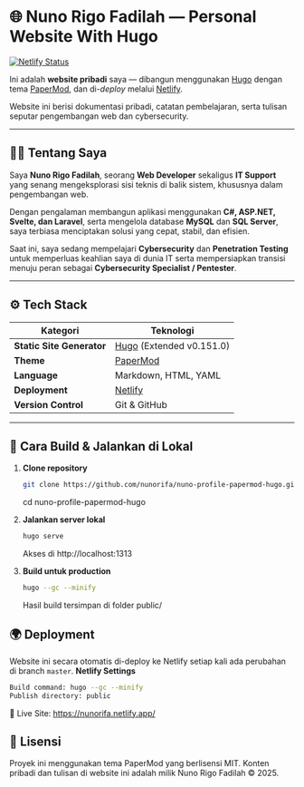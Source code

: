 # 🌐 Nuno Rigo Fadilah — Personal Website With Hugo

[![Netlify Status](https://api.netlify.com/api/v1/badges/c0d8ef44-29ba-4ff6-8a82-04590f89c8ad/deploy-status)](https://app.netlify.com/projects/nunorifa/deploys)

Ini adalah **website pribadi** saya — dibangun menggunakan [Hugo](https://gohugo.io/) dengan tema [PaperMod](https://github.com/adityatelange/hugo-PaperMod), dan di-*deploy* melalui [Netlify](https://www.netlify.com/).

Website ini berisi dokumentasi pribadi, catatan pembelajaran, serta tulisan seputar pengembangan web dan cybersecurity.

---

## 🧑‍💻 Tentang Saya

Saya **Nuno Rigo Fadilah**, seorang **Web Developer** sekaligus **IT Support** yang senang mengeksplorasi sisi teknis di balik sistem, khususnya dalam pengembangan web.

Dengan pengalaman membangun aplikasi menggunakan **C#, ASP.NET, Svelte, dan Laravel**, serta mengelola database **MySQL** dan **SQL Server**, saya terbiasa menciptakan solusi yang cepat, stabil, dan efisien.

Saat ini, saya sedang mempelajari **Cybersecurity** dan **Penetration Testing** untuk memperluas keahlian saya di dunia IT serta mempersiapkan transisi menuju peran sebagai **Cybersecurity Specialist / Pentester**.

---

## ⚙️ Tech Stack

| Kategori | Teknologi |
|-----------|------------|
| **Static Site Generator** | [Hugo](https://gohugo.io/) (Extended v0.151.0) |
| **Theme** | [PaperMod](https://github.com/adityatelange/hugo-PaperMod) |
| **Language** | Markdown, HTML, YAML |
| **Deployment** | [Netlify](https://www.netlify.com/) |
| **Version Control** | Git & GitHub |

---

## 🚀 Cara Build & Jalankan di Lokal

1. **Clone repository**
   ```bash
   git clone https://github.com/nunorifa/nuno-profile-papermod-hugo.git
   ```
   cd nuno-profile-papermod-hugo

2. **Jalankan server lokal**
   ```bash
   hugo serve
   ```
   Akses di http://localhost:1313

3. **Build untuk production**
   ```bash
   hugo --gc --minify
   ```
   Hasil build tersimpan di folder public/

## 🌍 Deployment
Website ini secara otomatis di-deploy ke Netlify setiap kali ada perubahan di branch `master`.
**Netlify Settings**
```bash
Build command: hugo --gc --minify
Publish directory: public
```
🔗 Live Site: https://nunorifa.netlify.app/

## 📝 Lisensi
Proyek ini menggunakan tema PaperMod yang berlisensi MIT.
Konten pribadi dan tulisan di website ini adalah milik Nuno Rigo Fadilah © 2025.
